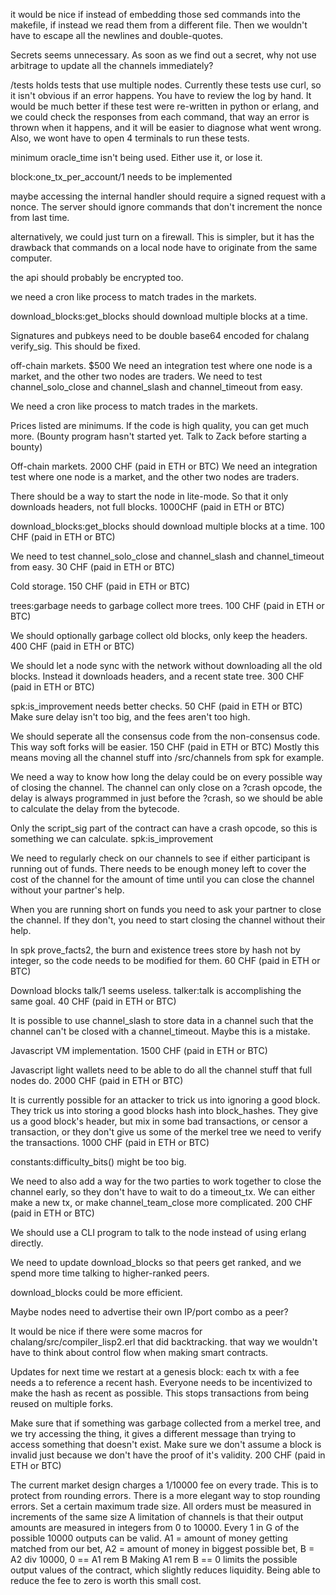 it would be nice if instead of embedding those sed commands into the makefile, if instead we read them from a different file.
Then we wouldn't have to escape all the newlines and double-quotes.

Secrets seems unnecessary. As soon as we find out a secret, why not use arbitrage to update all the channels immediately?

/tests holds tests that use multiple nodes. Currently these tests use curl, so it isn't obvious if an error happens. You have to review the log by hand.
It would be much better if these test were re-written in python or erlang, and we could check the responses from each command, that way an error is thrown when it happens, and it will be easier to diagnose what went wrong.
Also, we wont have to open 4 terminals to run these tests.

minimum oracle_time isn't being used. Either use it, or lose it.

block:one_tx_per_account/1 needs to be implemented

maybe accessing the internal handler should require a signed request with a nonce.
The server should ignore commands that don't increment the nonce from last time.

alternatively, we could just turn on a firewall. This is simpler, but it has the drawback that commands on a local node have to originate from the same computer.

the api should probably be encrypted too.


we need a cron like process to match trades in the markets.

download_blocks:get_blocks should download multiple blocks at a time.

Signatures and pubkeys need to be double base64 encoded for chalang verify_sig. This should be fixed.

off-chain markets. $500
We need an integration test where one node is a market, and the other two nodes are traders. 
We need to test channel_solo_close and channel_slash and channel_timeout from easy.

We need a cron like process to match trades in the markets.

Prices listed are minimums. If the code is high quality, you can get much more.
(Bounty program hasn't started yet. Talk to Zack before starting a bounty)

Off-chain markets. 2000 CHF (paid in ETH or BTC)
We need an integration test where one node is a market, and the other two nodes are traders. 

There should be a way to start the node in lite-mode. So that it only downloads headers, not full blocks. 1000CHF (paid in ETH or BTC)

download_blocks:get_blocks should download multiple blocks at a time. 100 CHF (paid in ETH or BTC)

We need to test channel_solo_close and channel_slash and channel_timeout from easy. 30 CHF (paid in ETH or BTC)

Cold storage. 150 CHF (paid in ETH or BTC)

trees:garbage needs to garbage collect more trees. 100 CHF (paid in ETH or BTC)

We should optionally garbage collect old blocks, only keep the headers. 400 CHF (paid in ETH or BTC)

We should let a node sync with the network without downloading all the old blocks. Instead it downloads headers, and a recent state tree. 300 CHF (paid in ETH or BTC)

spk:is_improvement needs better checks. 50 CHF (paid in ETH or BTC)
Make sure delay isn't too big, and the fees aren't too high. 

We should seperate all the consensus code from the non-consensus code. This way soft forks will be easier. 150 CHF (paid in ETH or BTC) Mostly this means moving all the channel stuff into /src/channels from spk for example.

We need a way to know how long the delay could be on every possible way of closing the channel. The channel can only close on a ?crash opcode, the delay is always programmed in just before the ?crash, so we should be able to calculate the delay from the bytecode.

Only the script_sig part of the contract can have a crash opcode, so this is something we can calculate.
spk:is_improvement

We need to regularly check on our channels to see if either participant is running out of funds. There needs to be enough money left to cover the cost of the channel for the amount of time until you can close the channel without your partner's help.

When you are running short on funds you need to ask your partner to close the channel. If they don't, you need to start closing the channel without their help.

In spk prove_facts2, the burn and existence trees store by hash not by integer, so the code needs to be modified for them. 60 CHF (paid in ETH or BTC)

Download blocks talk/1 seems useless. talker:talk is accomplishing the same goal. 40 CHF (paid in ETH or BTC)

It is possible to use channel_slash to store data in a channel such that the channel can't be closed with a channel_timeout.
Maybe this is a mistake.

Javascript VM implementation. 1500 CHF (paid in ETH or BTC)

Javascript light wallets need to be able to do all the channel stuff that full nodes do. 2000 CHF (paid in ETH or BTC)

It is currently possible for an attacker to trick us into ignoring a good block. They trick us into storing a good blocks hash into block_hashes. They give us a good block's header, but mix in some bad transactions, or censor a transaction, or they don't give us some of the merkel tree we need to verify the transactions. 1000 CHF (paid in ETH or BTC)

constants:difficulty_bits() might be too big.

We need to also add a way for the two parties to work together to close the channel early, so they don't have to wait to do a timeout_tx. We can either make a new tx, or make channel_team_close more complicated. 200 CHF (paid in ETH or BTC)

We should use a CLI program to talk to the node instead of using erlang directly.

We need to update download_blocks so that peers get ranked, and we spend more time talking to higher-ranked peers.

download_blocks could be more efficient.

Maybe nodes need to advertise their own IP/port combo as a peer?

It would be nice if there were some macros for chalang/src/compiler_lisp2.erl that did backtracking. that way we wouldn't have to think about control flow when making smart contracts.

Updates for next time we restart at a genesis block:
each tx with a fee needs a to reference a recent hash. Everyone needs to be incentivized to make the hash as recent as possible. This stops transactions from being reused on multiple forks.

Make sure that if something was garbage collected from a merkel tree, and we try accessing the thing, it gives a different message than trying to access something that doesn't exist. Make sure we don't assume a block is invalid just because we don't have the proof of it's validity. 200 CHF (paid in ETH or BTC)

The current market design charges a 1/10000 fee on every trade. This is to protect from rounding errors. There is a more elegant way to stop rounding errors. Set a certain maximum trade size. All orders must be measured in increments of the same size 
A limitation of channels is that their output amounts are measured in integers from 0 to 10000.
Every 1 in G of the possible 10000 outputs can be valid.
A1 = amount of money getting matched from our bet,
A2 = amount of money in biggest possible bet,
B = A2 div 10000,
0 == A1 rem B
Making A1 rem B == 0 limits the possible output values of the contract, which slightly reduces liquidity. Being able to reduce the fee to zero is worth this small cost.
